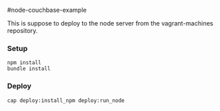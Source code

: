 #node-couchbase-example

This is suppose to deploy to the node server from the vagrant-machines repository.

### Setup

    npm install
    bundle install
    
### Deploy
    cap deploy:install_npm deploy:run_node